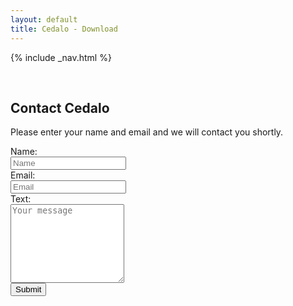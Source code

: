 ```yaml
---
layout: default
title: Cedalo - Download
---
```


<section id="banner" class="downloadpage" role="banner">
<!-- leave unchanged from here  --> 
    {% include _nav.html %}      
    <div class="container">
        <div class="row flex-start" class="align-items: flex-start;">
            <div class="col-md-12 col-sm-12">
                <div class="downloadpage-spacer">
                    <p>&nbsp;</p>
                </div>
            </div>
<!-- until here for nav menus to work smoothly  -->
            <div class="downloadpage-box">
                <div class="col-md-8 col-sm-8 col-md-offset-2 col-sm-offset-2">
                    <h1 class="section-header">Contact Cedalo</h1>
                    <p>Please enter your name and email and we will contact you shortly.</p>
                        <form accept-charset="UTF-8" method="POST" action="https://api.cedalo.cloud/rest/request/website/cloudcontacts" class="form-horizontal control-label contactcedalo">
                            <div class="form-group">
                                <label for="inputName" class="col-sm-2">Name:</label>
                                <div class="col-sm-8">
                                <input name="Name" type="text" class="form-control" id="inputName" placeholder="Name">
                                </div>
                            </div>
                            <div class="form-group">
                                <label for="inputEmail" class="col-sm-2">Email:</label>
                                <div class="col-sm-8">
                                <input name="Email" type="email" class="form-control" id="inputEmail" placeholder="Email">
                                </div>
                            </div>
                            <div class="form-group">
                                <label for="inputMessage" class="col-sm-2">Text:</label>
                                <div class="col-sm-8">
                                <textarea name="Message" class="form-control" rows="8" id="inputMessage" placeholder="Your message"></textarea>
                                </div>
                            </div>
                            <div class="form-group">
                                <div class="col-sm-2 col-sm-offset-2">
                                <button type="submit" class="btn btn-large">Submit</button>
                                </div>
                            </div>
                        </form>
                </div>
            </div>
        </div>
    </div>
</section><!-- banner -->





